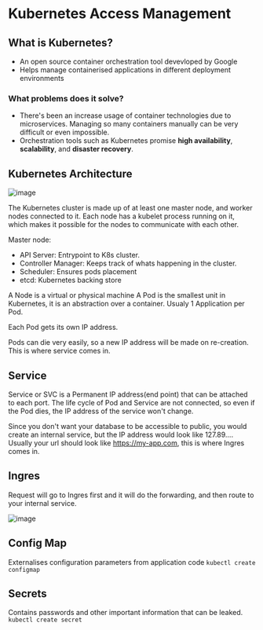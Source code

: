 # Kubernetes Access Management

## What is Kubernetes?
- An open source container orchestration tool devevloped by Google
- Helps manage containerised applications in different deployment environments

### What problems does it solve?
- There's been an increase usage of container technologies due to microservices. Managing so many containers manually can be very difficult or even impossible.
- Orchestration tools such as Kubernetes promise **high availability**, **scalability**, and **disaster recovery**.

## Kubernetes Architecture 
![image](https://github.com/user-attachments/assets/76675822-ed12-437e-8791-11845f20d9c1)

The Kubernetes cluster is made up of at least one master node, and worker nodes connected to it. Each node has a kubelet process running on it, which makes it possible for the nodes to communicate with each other.

Master node:
- API Server: Entrypoint to K8s cluster.
- Controller Manager: Keeps track of whats happening in the cluster.
- Scheduler: Ensures pods placement
- etcd: Kubernetes backing store

A Node is a virtual or physical machine
A Pod is the smallest unit in Kubernetes, it is an abstraction over a container. Usualy 1 Application per Pod.

Each Pod gets its own IP address.

Pods can die very easily, so a new IP address will be made on re-creation. This is where service comes in.

## Service
Service or SVC is a Permanent IP address(end point) that can be attached to each port. The life cycle of Pod and Service are not connected, so even if the Pod dies, the IP address of the service won't change.

Since you don't want your database to be accessible to public, you would create an internal service, but the IP address would look like 127.89....
Usually your url should look like https://my-app.com, this is where Ingres comes in.

## Ingres
Request will go to Ingres first and it will do the forwarding, and then route to your internal service.

![image](https://github.com/user-attachments/assets/63980978-3a90-4986-b66e-73499973505c)

## Config Map
Externalises configuration parameters from application code
`kubectl create configmap`

## Secrets
Contains passwords and other important information that can be leaked.
`kubectl create secret`
